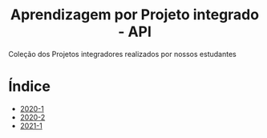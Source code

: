 <h1 align="center"> Aprendizagem por Projeto integrado - API </h1>

Coleção dos Projetos integradores realizados por nossos estudantes

# Índice
* <a href="https://github.com/FatecJessenVidal/API_S/tree/main/2020_1"> 2020-1  </a>
* <a href="https://github.com/FatecJessenVidal/API_S/tree/main/2020_2"> 2020-2  </a>
* <a href="https://github.com/FatecJessenVidal/API_S/tree/main/2021_1"> 2021-1  </a>
